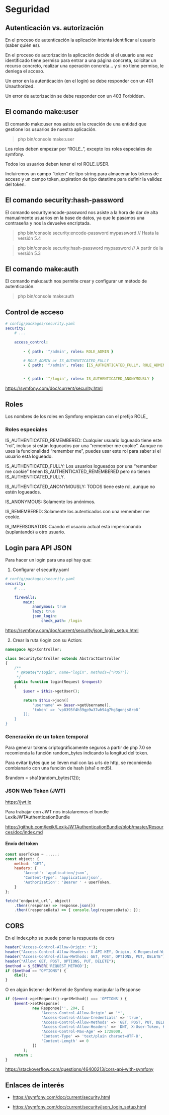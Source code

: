 # Seguridad

## Autenticación vs. autorización

En el proceso de autenticación la aplicación intenta identificar al usuario (saber quién es).

En el proceso de autorización la aplicación decide si el usuario una vez identificado tiene permiso para entrar a una página concreta, solicitar un recurso concreto, realizar una operación concreta… y si no tiene permiso, le deniega el acceso.

Un error en la autenticación (en el login) se debe responder con un 401 Unauthorized.

Un error de autorización se debe responder con un 403 Forbidden.

## El comando make:user

El comando make:user nos asiste en la creación de una entidad que gestione los usuarios de nuestra aplicación.

> php bin/console make:user


Los roles deben empezar por “ROLE_”, excepto los roles especiales de symfony.

Todos los usuarios deben tener el rol ROLE_USER.

Incluiremos un campo “token” de tipo string para almacenar los tokens de acceso y un campo token_expiration de tipo datetime para definir la validez del token.

## El comando security:hash-password

El comando security:encode-password nos asiste a la hora de dar de alta manualmente usuarios en la base de datos, ya que le pasamos una contraseña y nos la devuelve encriptada.

> php bin/console security:encode-password mypassword  // Hasta la versión 5.4

> php bin/console security:hash-password mypassword  // A partir de la versión 5.3

## El comando make:auth

El comando make:auth nos permite crear y configurar un método de autenticación.

> php bin/console make:auth

## Control de acceso

```yml
# config/packages/security.yaml
security:
    # ...

    access_control:
        
        - { path: '^/admin', roles: ROLE_ADMIN }

        # ROLE_ADMIN or IS_AUTHENTICATED_FULLY
        - { path: '^/admin', roles: [IS_AUTHENTICATED_FULLY, ROLE_ADMIN] }


        - { path: ‘^/login', roles: IS_AUTHENTICATED_ANONYMOUSLY }
```

https://symfony.com/doc/current/security.html


## Roles 

Los nombres de los roles en Symfony empiezan con el prefijo ROLE_

### Roles especiales

IS_AUTHENTICATED_REMEMBERED: Cualquier usuario logueado tiene este “rol”, incluso si están logueados por una “remember me cookie”. Aunque no uses la funcionalidad “remember me”, puedes usar este rol para saber si el usuario está logueado.

IS_AUTHENTICATED_FULLY: Los usuarios logueados por una  “remember me cookie” tienen IS_AUTHENTICATED_REMEMBERED pero no tienen  IS_AUTHENTICATED_FULLY.

IS_AUTHENTICATED_ANONYMOUSLY: TODOS tiene este rol, aunque no estén logueados.

IS_ANONYMOUS: Solamente los anónimos.

IS_REMEMBERED: Solamente los autenticados con una remember me cookie.

IS_IMPERSONATOR: Cuando el usuario actual está impersonando (suplantando) a otro usuario.

## Login para API JSON

Para hacer un login para una api hay que:

1) Configurar el security.yaml

```yml
# config/packages/security.yaml
security:
    # ...

    firewalls:
        main:
            anonymous: true
            lazy: true
            json_login:
                check_path: /login
```

https://symfony.com/doc/current/security/json_login_setup.html

2) Crear la ruta /login con su Action:

```php
namespace App\Controller;

class SecurityController extends AbstractController
{
    /**
     * @Route("/login", name="login", methods={"POST"})
     */
    public function login(Request $request)
    {
        $user = $this->getUser();

        return $this->json([
            'username' => $user->getUsername(),
            'token’ => ‘vp8395f4h39gp9w37wh94g7hg3gonjs8ro8’
        ]);
    }
}
```

### Generación de un token temporal

Para generar tokens criptográficamente seguros a partir de php 7.0 se recomienda la función random_bytes indicando la longitud del token.

Para evitar bytes que se lleven mal con las urls de http, se recomienda combianarlo con una función de hash (sha1 o md5).

$random = sha1(random_bytes(12));

### JSON Web Token (JWT)

https://jwt.io

Para trabajar con JWT nos instalaremos el bundle LexikJWTAuthenticationBundle

https://github.com/lexik/LexikJWTAuthenticationBundle/blob/master/Resources/doc/index.md

#### Envío del token

```js
const userToken = .....;
const object: { 
    method: 'GET’, 
    headers: { 
        'Accept': 'application/json’,
        'Content-Type': 'application/json’, 
        'Authorization': 'Bearer ' + userToken, 
    } 
};

fetch(‘endpoint_url’, object)
    .then((response) => response.json())
    .then((responseData) => { console.log(responseData); });
```

## CORS

En el index.php se puede poner la respuesta de cors

```php
header('Access-Control-Allow-Origin: *');
header("Access-Control-Allow-Headers: X-API-KEY, Origin, X-Requested-With, Content-Type, Accept, Access-Control-Request-Method");
header("Access-Control-Allow-Methods: GET, POST, OPTIONS, PUT, DELETE");
header("Allow: GET, POST, OPTIONS, PUT, DELETE");
$method = $_SERVER['REQUEST_METHOD'];
if ($method == "OPTIONS") {
    die();
}
```

O en algún listener del Kernel de Symfony manipular la Response

```php
if ($event->getRequest()->getMethod() === 'OPTIONS') {
    $event->setResponse(
            new Response('', 204, [
                'Access-Control-Allow-Origin' => '*',
                'Access-Control-Allow-Credentials' => 'true',
                'Access-Control-Allow-Methods' => 'GET, POST, PUT, DELETE, OPTIONS',
                'Access-Control-Allow-Headers' => 'DNT, X-User-Token, Keep-Alive, User-Agent, X-Requested-With, If-Modified-Since, Cache-Control, Content-Type',
                'Access-Control-Max-Age' => 1728000,
                'Content-Type' => 'text/plain charset=UTF-8',
                'Content-Length' => 0
            ])
        );
    return ;
}
```

https://stackoverflow.com/questions/46400213/cors-api-with-symfony

## Enlaces de interés

- https://symfony.com/doc/current/security.html

- https://symfony.com/doc/current/security/json_login_setup.html
